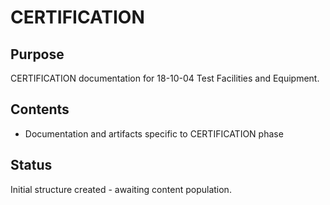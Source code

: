 # CERTIFICATION

## Purpose
CERTIFICATION documentation for 18-10-04 Test Facilities and Equipment.

## Contents
- Documentation and artifacts specific to CERTIFICATION phase

## Status
Initial structure created - awaiting content population.

